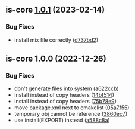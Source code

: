 ## is-core [1.0.1](https://github.com/Greenroom-Robotics/Integration-Service/compare/is-core@1.0.0...is-core@1.0.1-amd64) (2023-02-14)


### Bug Fixes

* install mix file correctly ([d737bd2](https://github.com/Greenroom-Robotics/Integration-Service/commit/d737bd2b76752940c60b14478d092e64c80394f2))

## is-core 1.0.0 (2022-12-26)


### Bug Fixes

* don't generate files into system ([a622ccb](https://github.com/Greenroom-Robotics/Integration-Service/commit/a622ccb4b92b0b501273f49b4632eb9d49f7829e))
* install instead of copy headers ([14bf514](https://github.com/Greenroom-Robotics/Integration-Service/commit/14bf514eb3a631a170742210e5012086d8557afd))
* install instead of copy headers ([75b78e9](https://github.com/Greenroom-Robotics/Integration-Service/commit/75b78e95f74c7e2f3d6dce9d6a1030acd6084e79))
* move package.xml next to cmakelist ([05a7f55](https://github.com/Greenroom-Robotics/Integration-Service/commit/05a7f551d0f27de689d9c48c7b9094a11c8fc3d2))
* temporary obj cannot be reference ([3860ec7](https://github.com/Greenroom-Robotics/Integration-Service/commit/3860ec708b39b5e115b4e2613b35a8081da0d9fb))
* use install(EXPORT) instead ([a588c8a](https://github.com/Greenroom-Robotics/Integration-Service/commit/a588c8a5bbae1da256452957aa2b8fada28fb9d5))
